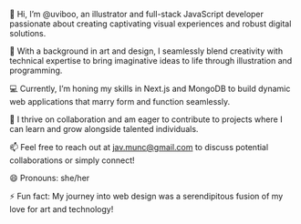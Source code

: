 👋 Hi, I’m @uviboo, an illustrator and full-stack JavaScript developer passionate about creating captivating visual experiences and robust digital solutions.

🎨 With a background in art and design, I seamlessly blend creativity with technical expertise to bring imaginative ideas to life through illustration and programming.

💻 Currently, I’m honing my skills in Next.js and MongoDB to build dynamic web applications that marry form and function seamlessly.

🌟 I thrive on collaboration and am eager to contribute to projects where I can learn and grow alongside talented individuals.

📫 Feel free to reach out at jav.munc@gmail.com to discuss potential collaborations or simply connect!

😄 Pronouns: she/her

⚡ Fun fact: My journey into web design was a serendipitous fusion of my love for art and technology!
<!---
uviboo/uviboo is a ✨ special ✨ repository because its `README.md` (this file) appears on your GitHub profile.
You can click the Preview link to take a look at your changes.
--->
